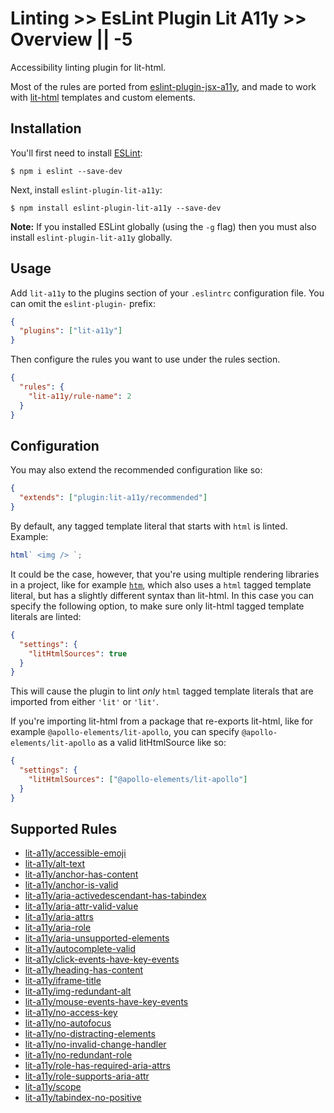 # Linting >> EsLint Plugin Lit A11y >> Overview || -5

Accessibility linting plugin for lit-html.

Most of the rules are ported from [eslint-plugin-jsx-a11y](https://github.com/jsx-eslint/eslint-plugin-jsx-a11y), and made to work with [lit-html](https://lit-html.polymer-project.org/) templates and custom elements.

## Installation

You'll first need to install [ESLint](http://eslint.org):

```
$ npm i eslint --save-dev
```

Next, install `eslint-plugin-lit-a11y`:

```
$ npm install eslint-plugin-lit-a11y --save-dev
```

**Note:** If you installed ESLint globally (using the `-g` flag) then you must also install `eslint-plugin-lit-a11y` globally.

## Usage

Add `lit-a11y` to the plugins section of your `.eslintrc` configuration file. You can omit the `eslint-plugin-` prefix:

```json
{
  "plugins": ["lit-a11y"]
}
```

Then configure the rules you want to use under the rules section.

```json
{
  "rules": {
    "lit-a11y/rule-name": 2
  }
}
```

## Configuration

You may also extend the recommended configuration like so:

```json
{
  "extends": ["plugin:lit-a11y/recommended"]
}
```

By default, any tagged template literal that starts with `html` is linted. Example:

```js
html` <img /> `;
```

It could be the case, however, that you're using multiple rendering libraries in a project, like for example [`htm`](https://github.com/developit/htm), which also uses a `html` tagged template literal, but has a slightly different syntax than lit-html. In this case you can specify the following option, to make sure only lit-html tagged template literals are linted:

```json
{
  "settings": {
    "litHtmlSources": true
  }
}
```

This will cause the plugin to lint _only_ `html` tagged template literals that are imported from either `'lit'` or `'lit'`.

If you're importing lit-html from a package that re-exports lit-html, like for example `@apollo-elements/lit-apollo`, you can specify `@apollo-elements/lit-apollo` as a valid litHtmlSource like so:

```json
{
  "settings": {
    "litHtmlSources": ["@apollo-elements/lit-apollo"]
  }
}
```

## Supported Rules

- [lit-a11y/accessible-emoji](./rules/accessible-emoji.md)
- [lit-a11y/alt-text](./rules/alt-text.md)
- [lit-a11y/anchor-has-content](./rules/anchor-has-content.md)
- [lit-a11y/anchor-is-valid](./rules/anchor-is-valid.md)
- [lit-a11y/aria-activedescendant-has-tabindex](./rules/aria-activedescendant-has-tabindex.md)
- [lit-a11y/aria-attr-valid-value](./rules/aria-attr-valid-value.md)
- [lit-a11y/aria-attrs](./rules/aria-attrs.md)
- [lit-a11y/aria-role](./rules/aria-role.md)
- [lit-a11y/aria-unsupported-elements](./rules/aria-unsupported-elements.md)
- [lit-a11y/autocomplete-valid](./rules/autocomplete-valid.md)
- [lit-a11y/click-events-have-key-events](./rules/click-events-have-key-events.md)
- [lit-a11y/heading-has-content](./rules/heading-has-content.md)
- [lit-a11y/iframe-title](./rules/iframe-title.md)
- [lit-a11y/img-redundant-alt](./rules/img-redundant-alt.md)
- [lit-a11y/mouse-events-have-key-events](./rules/mouse-events-have-key-events.md)
- [lit-a11y/no-access-key](./rules/no-access-key.md)
- [lit-a11y/no-autofocus](./rules/no-autofocus.md)
- [lit-a11y/no-distracting-elements](./rules/no-distracting-elements.md)
- [lit-a11y/no-invalid-change-handler](./rules/no-invalid-change-handler.md)
- [lit-a11y/no-redundant-role](./rules/no-redundant-role.md)
- [lit-a11y/role-has-required-aria-attrs](./rules/role-has-required-aria-attrs.md)
- [lit-a11y/role-supports-aria-attr](./rules/role-supports-aria-attr.md)
- [lit-a11y/scope](./rules/scope.md)
- [lit-a11y/tabindex-no-positive](./rules/tabindex-no-positive.md)
